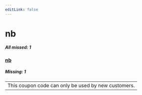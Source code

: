 ```yaml
---
editLink: false
---
```


# nb

##### All missed: 1


### [nb](https://github.com/Laravel-Lang/lang/blob/main/locales/nb/nb.json)

##### Missing: 1

<table >
<tr><td align="left" >
This coupon code can only be used by new customers.
</td>
</tr>

</table>


